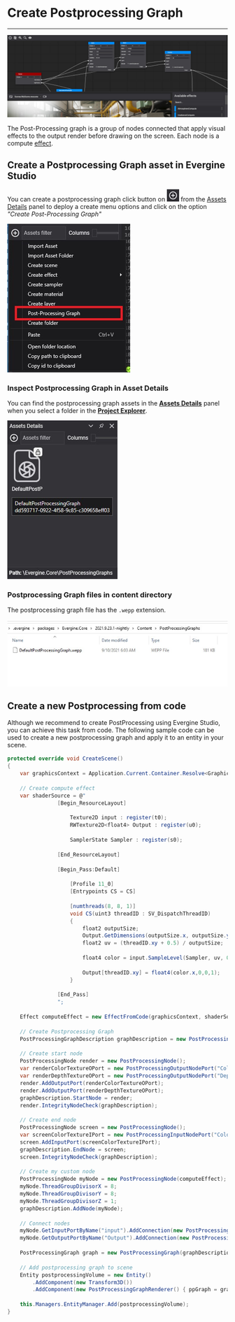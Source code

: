 # Create Postprocessing Graph
---
![Postprocessing header](images/PostProcessingGraph.jpg)

The Post-Processing graph is a group of nodes connected that apply visual effects to the output render before drawing on the screen. Each node is a compute [effect](effects.md). 

## Create a Postprocessing Graph asset in Evergine Studio
You can create a postprocessing graph click button on ![Plus Icon](../images/plusIcon.jpg) from the [Assets Details](../../evergine_studio/interface.md) panel to deploy a create menu options and click on the option _"Create Post-Processing Graph"_

![Create new postprocessing graph menu option](images/AssetsDetailsMenu.jpg)

### Inspect Postprocessing Graph in Asset Details
You can find the postprocessing graph assets in the [**Assets Details**](../../evergine_studio/interface.md) panel when you select a folder in the [**Project Explorer**](../../evergine_studio/interface.md).

![Postprocessing Graph asset](images/postProcessinGraphAsset.jpg)

### Postprocessing Graph files in content directory
The postprocessing graph file has the `.wepp` extension.

![Postprocessing Graph file](images/postProcessingGraphFile.jpg)

## Create a new Postprocessing from code
Although we recommend to create PostProcessing using Evergine Studio, you can achieve this task from code. The following sample code can be used to create a new postprocessing graph and apply it to an entity in your scene.

```csharp
protected override void CreateScene()
{
    var graphicsContext = Application.Current.Container.Resolve<GraphicsContext>();      

    // Create compute effect
    var shaderSource = @"
                [Begin_ResourceLayout]

                    Texture2D input : register(t0);
                    RWTexture2D<float4> Output : register(u0);

                    SamplerState Sampler : register(s0);

                [End_ResourceLayout]

                [Begin_Pass:Default]

                    [Profile 11_0]
                    [Entrypoints CS = CS]

                    [numthreads(8, 8, 1)]
                    void CS(uint3 threadID : SV_DispatchThreadID)
                    {
                        float2 outputSize;
                        Output.GetDimensions(outputSize.x, outputSize.y);
                        float2 uv = (threadID.xy + 0.5) / outputSize;		

                        float4 color = input.SampleLevel(Sampler, uv, 0);

                        Output[threadID.xy] = float4(color.x,0,0,1);	
                    }

                [End_Pass]
                ";

    Effect computeEffect = new EffectFromCode(graphicsContext, shaderSource);

    // Create Postprocessing Graph
    PostProcessingGraphDescription graphDescription = new PostProcessingGraphDescription();

    // Create start node
    PostProcessingNode render = new PostProcessingNode();
    var renderColorTextureOPort = new PostProcessingOutputNodePort("ColorTexture", new PostProcessingNodePortLoadableType<Texture>());
    var renderDepthTextureOPort = new PostProcessingOutputNodePort("DepthTexture", new PostProcessingNodePortLoadableType<Texture>());
    render.AddOutputPort(renderColorTextureOPort);
    render.AddOutputPort(renderDepthTextureOPort);
    graphDescription.StartNode = render;
    render.IntegrityNodeCheck(graphDescription);

    // Create end node
    PostProcessingNode screen = new PostProcessingNode();
    var screenColorTextureIPort = new PostProcessingInputNodePort("ColorTexture", new PostProcessingNodePortLoadableType<Texture>());
    screen.AddInputPort(screenColorTextureIPort);
    graphDescription.EndNode = screen;
    screen.IntegrityNodeCheck(graphDescription);

    // Create my custom node
    PostProcessingNode myNode = new PostProcessingNode(computeEffect);
    myNode.ThreadGroupDivisorX = 8;
    myNode.ThreadGroupDivisorY = 8;
    myNode.ThreadGroupDivisorZ = 1;
    graphDescription.AddNode(myNode);

    // Connect nodes
    myNode.GetInputPortByName("input").AddConnection(new PostProcessingPortConnection(renderColorTextureOPort));
    myNode.GetOutputPortByName("Output").AddConnection(new PostProcessingPortConnection(screenColorTextureIPort));

    PostProcessingGraph graph = new PostProcessingGraph(graphDescription);

    // Add postprocessing graph to scene
    Entity postprocessingVolume = new Entity()
        .AddComponent(new Transform3D())
        .AddComponent(new PostProcessingGraphRenderer() { ppGraph = graph });

    this.Managers.EntityManager.Add(postprocessingVolume);
}
``` 